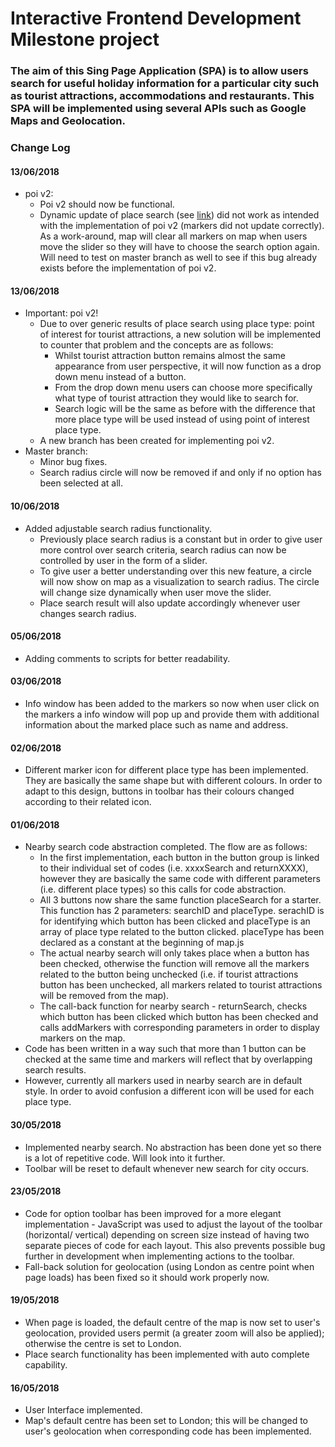 # Interactive Frontend Development Milestone project

### The aim of this Sing Page Application (SPA) is to allow users search for useful holiday information for a particular city such as tourist attractions, accommodations and restaurants. This SPA will be implemented using several APIs such as Google Maps and Geolocation.

### Change Log
#### 13/06/2018
- poi v2:
  - Poi v2 should now be functional.
  - Dynamic update of place search (see [link](#20180610)) did not work as intended with the implementation of poi v2 (markers did not update correctly). As a work-around, map will clear all markers on map when users move the slider so they will have to choose the search option again. Will need to test on master branch as well to see if this bug already exists before the implementation of poi v2.
#### 13/06/2018
- Important: poi v2!
  - Due to over generic results of place search using place type: point of interest for tourist attractions, a new solution will be implemented to counter that problem and the concepts are as follows:
    - Whilst tourist attraction button remains almost the same appearance from user perspective, it will now function as a drop down menu instead of a button.
    - From the drop down menu users can choose more specifically what type of tourist attraction they would like to search for.
    - Search logic will be the same as before with the difference that more place type will be used instead of using point of interest place type.
  - A new branch has been created for implementing poi v2.
- Master branch:
  - Minor bug fixes.
  - Search radius circle will now be removed if and only if no option has been selected at all.
#### <a name="20180610"></a>10/06/2018
- Added adjustable search radius functionality.
  - Previously place search radius is a constant but in order to give user more control over search criteria, search radius can now be controlled by user in the form of a slider.
  - To give user a better understanding over this new feature, a circle will now show on map as a visualization to search radius. The circle will change size dynamically when user move the slider.
  - Place search result will also update accordingly whenever user changes search radius.

#### 05/06/2018
- Adding comments to scripts for better readability.

#### 03/06/2018
- Info window has been added to the markers so now when user click on the markers a info window will pop up and provide them with additional information about the marked place such as name and address.

#### 02/06/2018
- Different marker icon for different place type has been implemented. They are basically the same shape but with different colours. In order to adapt to this design, buttons in toolbar has their colours changed according to their related icon.

#### 01/06/2018
- Nearby search code abstraction completed. The flow are as follows:
  - In the first implementation, each button in the button group is linked to their individual set of codes (i.e. xxxxSearch and returnXXXX), however they are basically the same code with different parameters (i.e. different place types) so this calls for code abstraction.
  - All 3 buttons now share the same function placeSearch for a starter. This function has 2 parameters: searchID and placeType. serachID is for identifying which button has been clicked and placeType is an array of place type related to the button clicked. placeType has been declared as a constant at the beginning of map.js
  - The actual nearby search will only takes place when a button has been checked, otherwise the function will remove all the markers related to the button being unchecked (i.e. if tourist attractions button has been unchecked, all markers related to tourist attractions will be removed from the map).
  - The call-back function for nearby search - returnSearch, checks which button has been clicked which button has been checked and calls addMarkers with corresponding parameters in order to display markers on the map.
- Code has been written in a way such that more than 1 button can be checked at the same time and markers will reflect that by overlapping search results.
- However, currently all markers used in nearby search are in default style. In order to avoid confusion a different icon will be used for each place type.

#### 30/05/2018
- Implemented nearby search. No abstraction has been done yet so there is a lot of repetitive code. Will look into it further.
- Toolbar will be reset to default whenever new search for city occurs.

#### 23/05/2018
- Code for option toolbar has been improved for a more elegant implementation - JavaScript was used to adjust the layout of the toolbar (horizontal/ vertical) depending on screen size instead of having two separate pieces of code for each layout. This also prevents possible bug further in development when implementing actions to the toolbar.
- Fall-back solution for geolocation (using London as centre point when page loads) has been fixed so it should work properly now.

#### 19/05/2018
- When page is loaded, the default centre of the map is now set to user's geolocation, provided users permit (a greater zoom will also be applied); otherwise the centre is set to London.
- Place search functionality has been implemented with auto complete capability.


#### 16/05/2018
- User Interface implemented.
- Map's default centre has been set to London; this will be changed to user's geolocation when corresponding code has been implemented.

